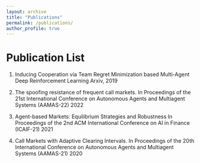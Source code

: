 ```yaml
---
layout: archive
title: "Publications"
permalink: /publications/
author_profile: true
---
```


Publication List
======
1. Inducing Cooperation via Team Regret Minimization based Multi-Agent Deep Reinforcement Learning
Arxiv, 2019 

2. The spoofing resistance of frequent call markets. 
In Proceedings of the 21st International Conference on Autonomous Agents and Multiagent Systems (AAMAS-22) 2022 

3. Agent-based Markets: Equilibrium Strategies and Robustness
In Proceedings of the 2nd ACM International Conference on AI in Finance (ICAIF-21) 2021

4. Call Markets with Adaptive Clearing Intervals. 
In Proceedings of the 20th International Conference on Autonomous Agents and Multiagent Systems (AAMAS-21) 2020 


